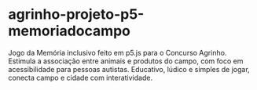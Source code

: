 # agrinho-projeto-p5-memoriadocampo
Jogo da Memória inclusivo feito em p5.js para o Concurso Agrinho. Estimula a associação entre animais e produtos do campo, com foco em acessibilidade para pessoas autistas. Educativo, lúdico e simples de jogar, conecta campo e cidade com interatividade.

